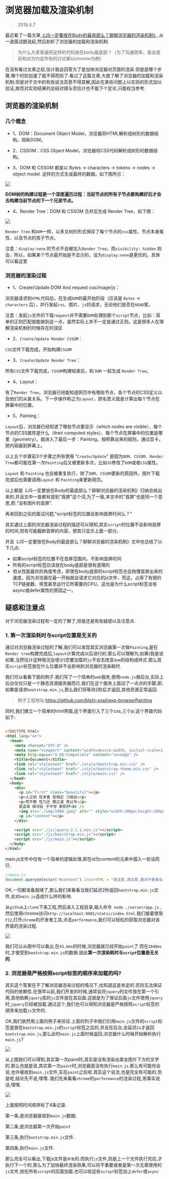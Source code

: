 # 浏览器加载及渲染机制

> 2019.4.7

最近看了一篇文章[《JS一定要放在Body的最底部么？聊聊浏览器的渲染机制》](./http://delai.me/code/js-and-performance/).从一道面试题说起,然后剖析了浏览器的加载和渲染机制.

> 为什么大家普遍把<script src=""></script>这样的代码放在body最底部？（为了沟通效率，我会提前和对方约定所有的讨论都以chrome为例）

在没有看过文章之前,估计我会回答为了是加快浏览器对页面的渲染.但是是哪个步骤,哪个时刻加速了就不得而知了.看过了这篇文章,大致了解了浏览器的加载和渲染机制.但是对于文中的有些说法百思不得其解,因此在某些问题上以实验的形式加以验证,故而对实验结果的总结对错与否估计也不能下个定论,只能权当参考.

## 浏览器的渲染机制

### 几个概念

- 1、DOM：Document Object Model，浏览器将HTML解析成树形的数据结构，简称DOM。

- 2、CSSOM：CSS Object Model，浏览器将CSS代码解析成树形的数据结构。

- 3、DOM 和 CSSOM 都是以 Bytes → characters → tokens → nodes → object model. 这样的方式生成最终的数据。如下图所示： 

![](./img/full-process.png)

**DOM树的构建过程是一个深度遍历过程：当前节点的所有子节点都构建好后才会去构建当前节点的下一个兄弟节点。**

- 4、Render Tree：DOM 和 CSSOM 合并后生成 Render Tree，如下图： 

![](./img/render-tree-construction.png)

`Render Tree` 和`DOM`一样，以多叉树的形式保存了每个节点的`css`属性、节点本身属性、以及节点的孩子节点。

注意：`display:none` 的节点不会被加入`Render Tree`，而`visibility: hidden` 则会，所以，如果某个节点最开始是不显示的，设为`display:none`是更优的。具体可以看这里


### 浏览器的渲染过程

- 1、Create/Update DOM And request css/image/js：

浏览器请求到`HTML`代码后，在生成`DOM`的最开始阶段（应该是 `Bytes` → `characters` 后），并行发起`css`、图片、`js`的请求，无论他们是否在`HEAD`里。

注意：发起`js`文件的下载`request`并不需要`DOM`处理到那个`script`节点，比如：简单的正则匹配就能做到这一点，虽然实际上并不一定是通过正则。这是很多人在理解渲染机制的时候存在的误区

- 2、`Create/Update Render CSSOM`：

`CSS`文件下载完成，开始构建`CSSOM`

- 3、`Create/Update Render Tree`：

所有`CSS`文件下载完成，`CSSOM`构建结束后，和 `DOM` 一起生成 `Render Tree`。

- 4、Layout：

有了`Render Tree`，浏览器已经能知道网页中有哪些节点、各个节点的CSS定义以及他们的从属关系。下一步操作称之为`Layout`，顾名思义就是计算出每个节点在屏幕中的位置。

- 5、Painting：

`Layout`后，浏览器已经知道了哪些节点要显示（which nodes are visible）、每个节点的CSS属性是什么（their computed styles）、每个节点在屏幕中的位置是哪里（geometry）。就进入了最后一步：Painting，按照算出来的规则，通过显卡，把内容画到屏幕上。

以上五个步骤前3个步骤之所有使用 “`Create/Update`” 是因为`DOM`、`CSSOM`、`Render Tree`都可能在第一次`Painting`后又被更新多次，比如`JS`修改了`DOM`或者`CSS`属性。

`Layout` 和 `Painting` 也会被重复执行，除了`DOM`、`CSSOM`更新的原因外，图片下载完成后也需要调用`Layout` 和 `Painting`来更新网页。


以上都是《JS一定要放在Body的最底部么？聊聊浏览器的渲染机制》归纳总结出来的,并且文中一直都有提到"首屏"这个词,为了一致,本文中的"首屏"也是同一个意思,即,“没有图片的首屏”.

再来回到之前的面试问题,"script标签的位置会影响首屏时间么？"

其实通过上面的浏览器渲染过程的描述可以得知,其实`script`的位置不会影响首屏的时间,但有可能截断首屏的内容，使其只显示上面一部分。

并且《JS一定要放在Body的最底部么？聊聊浏览器的渲染机制》文中也总结了以下几点:

- 如果script标签的位置不在首屏范围内，不影响首屏时间
- 所有的script标签应该放在body底部是很有道理的
- 但从性能最优的角度考虑，即使在body底部的script标签也会拖慢首屏出来的速度，因为浏览器在最一开始就会请求它对应的js文件，而这，占用了有限的TCP链接数、带宽甚至运行它所需要的CPU。这也是为什么script标签会有async或defer属性的原因之一。

## 疑惑和注意点

对于浏览器渲染过程有一定的了解了,但是还是有些疑惑以及注意点.

### 1. 第一次渲染耗时与script位置是无关的

通过对浏览器渲染过程的了解,我们可以发现其实浏览器第一次做`Painting`,是在`Render tree`构建完成后,`layout`计算完成以后进行的.那么可以理解为,如果(我是说如果,当然估计这种情况会很少)您要加载的`js`不会去改变`dom`的结构或样式.那么其实`script`标签放在什么位置并不会影响到浏览器的渲染耗时.

我们可以看看下面的例子.我们写了一个简单的`web`服务,使用`node.js`做后台,实际上后台仅仅只是一个静态资源服务器而已.我们在这个服务上面动了一点点的手脚,即,如果是请求`bootstrap.min.js`,那么我们将等待2秒后才返回,其他资源正常返回.

> 例子工程地址:https://github.com/btshj-snail/exp-browserPainting

同时,我们建立一个简单的html界面,这个界面引入了三个css,三个js.这个界面代码如下:

```html

<!DOCTYPE html>
<html lang="en">
  <head>
    <meta charset="UTF-8" />
    <meta name="viewport" content="width=device-width, initial-scale=1.0" />
    <meta http-equiv="X-UA-Compatible" content="ie=edge" />
    <title>Document</title>
    <link rel="stylesheet" href="./style/bootstrap.min.css" />
    <link rel="stylesheet" href="./style/bootstrap-theme.min.css" />
    <link rel="stylesheet" href="./style/main.css" />
  </head>
  <body>
    <div>
      <p id="first" class="beautiful"></p>
      <p>人之初 性本善 性相近 习相远</p>
      <p>苟不教 性乃迁 教之道 贵以专</p>
      昔孟母 择邻处 子不学 断机杼<br />
      <img src="./img/1000.jpeg" alt="" style="width:200px;height:200px;margin:20px;"/>
      <p id="content"></p>
    </div>

    <script src="./js/jquery-2.1.1.min.js"></script>
    <script src="./js/bootstrap.min.js"></script>
    <script src="./js/main.js"></script>
  </body>
</html>

```
main.js文件中仅有一个简单的逻辑处理,即在id为content的元素中插入一些话而已.

```javaScript
//main.js
document.querySelector("#content").innerHTML = "请注意,请注意,重点不是美女....重点是你看到这串文字..这才是老夫的真实用意..这句话是通过js动态追加的.当你看到这句话的时候,表明这个js文件已经运行了...其实在你不知道的时候,我偷偷的将另外一个js延迟加载了..."


```

OK,一切都准备就绪了,那么我们来看看当我们延迟2秒返回`bootstrap.min.js`文件,会对`main.js`造成什么样的影响.

从`github`上`clone`下来工程,然后进入工程目录,输入命令` node ./server/app.js` ,然后使用chrome访问`http://localhost:9001/static/index.html`.我们接着使用`F12`,打开`chrome`的开发者工具,点击`performance`,我们可以轻松的获取浏览器对该界面的渲染过程.

![](./img/first_painting.png)

我们可以从图中可以看出,在`93.6ms`的时候,浏览器就已经开始`paint`了.而在`2048ms`时,才接受到`bootstrap.min.js`的数据.因此**第一次渲染耗时与`script`位置是无关的**.

### 2. 浏览器是严格按照script标签的顺序来加载的吗?

其实这个答案在不了解浏览器渲染过程的情况下,也知道这是肯定的.否则无法保证代码的依赖性.在很早以前,我们开发的时候,通常会将`jquery`的文件放在第一个引用,其他依赖`jquery`库的`js`文件放在其后面,这就是为了保证后面`js`文件使用`jquery`时,`jquery`已经被加载.通过这个,我们也可以得知浏览器是严格按照`script`标签的顺序来加载`js`文件的.

OK,我们依然用上面的例子来验证.上面的列子中我们引用`main.js`文件的`script`标签是放在`bootstrap.min.js`的`script`标签之后的,并且在后台,会延迟`2s`才返回`bootstrap.min.js`,那么此时`main.js`上面时候返回,浏览器什么时候开始解析执行`main.js`?

![](./img/first_painting.png)

从上图我们可以得知,其实第一次paint时,其实是没有渲染出美女图片下方的文字的.那么也就是说,其实第一次`paint`时,浏览器是没有执行`main.js`.那么有可能你会说,也许接收到`main.js`文件,实在`paint`之后呢.其实这个说法,也是完全有可能的,但是呢,结论先不说,嘿嘿..我们先来看看`chrome`的`performance`的渲染过程,用事实说话,嘿嘿.

![](./img/painting.png)

上面按照时间顺序标了4条记录.

第一条,是浏览器接收到`main.js`数据;

第二条,是浏览器第一次开始`paint`

第三条,执行`bootstrap.min.js`文件.

第四条,执行`main.js`文件.

那么完全可以看出,下载js文件是`并发`的.而执行`js`文件,则是上一个文件执行完后,才执行下一个的.那么为了加快最终渲染效果,可以将不重要或者是第一次无需使用的`js`文件,放在所有`script`的后面加载.也可以给这些`script`标签加上`defer`或`async`












